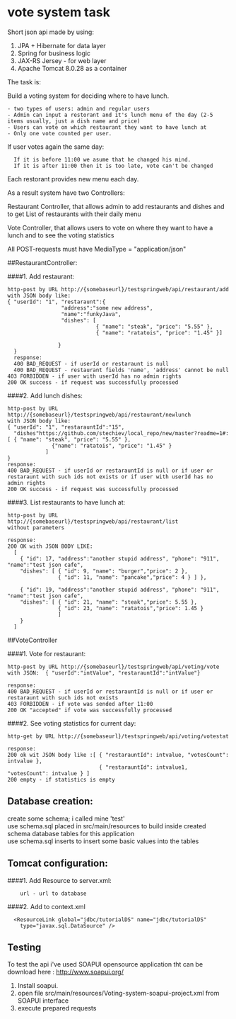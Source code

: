 # vote system task

Short json api made by using:<br/>
1. JPA + Hibernate  for data layer<br/>
2. Spring for business logic<br/>
3. JAX-RS Jersey - for web layer<br/>
4. Apache Tomcat 8.0.28 as a container<br/>

The task is:

  Build a voting system for deciding where to have lunch.
  
    - two types of users: admin and regular users
    - Admin can input a restorant and it's lunch menu of the day (2-5 items usually, just a dish name and price)
    - Users can vote on which restaurant they want to have lunch at
    - Only one vote counted per user.
    
  If user votes again the same day:
  
      If it is before 11:00 we asume that he changed his mind.
      If it is after 11:00 then it is too late, vote can't be changed

Each restorant provides new menu each day.


As a result system have two Controllers:

Restaurant Controller, that allows admin to add restaurants and dishes and to get List of restaurants with their daily menu

Vote Controller, that allows users to vote on where they want to have a lunch and to see the voting statistics

All POST-requests must have MediaType = "application/json"

##RestaurantController:


####1. Add restaurant:

    http-post by URL http://{somebaseurl}/testspringweb/api/restaurant/add
    with JSON body like:
    { "userId": "1", "restaraunt":{
      	             "address":"some new address", 
      	             "name":"funkyJava", 
      	             "dishes": [
      	                        { "name": "steak", "price": "5.55" }, 
      	                        { "name": "ratatois", "price": "1.45" }]
      	  
      	            } 
	  }
	  response:
	  400 BAD_REQUEST - if userId or restaraunt is null
	  400 BAD_REQUEST - restaurant fields 'name', 'address' cannot be null 
    403 FORBIDDEN - if user with userId has no admin rights 
    200 OK success - if request was successfully processed


####2. Add lunch dishes:

    http-post by URL http://{somebaseurl}/testspringweb/api/restaurant/newlunch
    with JSON body like:
    { "userId": "1", "restarauntId":"15", 
      "dishes"https://github.com/stechiev/local_repo/new/master?readme=1#: [ { "name": "steak", "price": "5.55" }, 
                  {"name": "ratatois", "price": "1.45" } 
                ] 
    }
    response:
    400 BAD_REQUEST - if userId or restarauntId is null or if user or restaraunt with such ids not exists or if user with userId has no admin rights 
    200 OK success - if request was successfully processed

    

####3. List restaurants to have lunch at:

    http-post by URL http://{somebaseurl}/testspringweb/api/restaurant/list
    without parameters
    
    response:
    200 OK with JSON BODY LIKE:
      [
      	{ "id": 17, "address":"another stupid address", "phone": "911", "name":"test json cafe", 
      	"dishes": [ { "id": 9, "name": "burger","price": 2 }, 
      				{ "id": 11, "name": "pancake","price": 4 } ] },
      				
      	{ "id": 19, "address":"another stupid address", "phone": "911", "name":"test json cafe", 
      	"dishes": [ { "id": 21, "name": "steak","price": 5.55 }, 
      				{ "id": 23, "name": "ratatois","price": 1.45 }
      				] 
      	} 
      ]
    
##VoteController


####1. Vote for restaurant:

    http-post by URL http://{somebaseurl}/testspringweb/api/voting/vote
    with JSON:  { "userId":"intValue", "restarauntId":"intValue"}
    
    response:
    400 BAD_REQUEST - if userId or restarauntId is null or if user or restaraunt with such ids not exists 
    403 FORBIDDEN - if vote was sended after 11:00
    200 OK "accepted" if vote was successfully processed
####2. See voting statistics for current day:

    http-get by URL http://{somebaseurl}/testspringweb/api/voting/votestat
    
    response:
    200 ok wit JSON body like :[ { "restarauntId": intvalue, "votesCount": intvalue }, 
                                 { "restarauntId": intvalue1, "votesCount": intvalue } ] 
    200 empty - if statistics is empty

## Database creation:
  create some schema; i called mine 'test'<br/>
  use schema.sql placed in src/main/resources to build inside created schema database tables for this application<br/>
  use schema.sql inserts to insert some basic values into the tables


## Tomcat configuration:

####1. Add Resource to server.xml:
        <Resource auth="Container" 
	    driverClassName="com.mysql.jdbc.Driver" 
	    maxActive="40" maxIdle="4" 
	    name="jdbc/tutorialDS" type="javax.sql.DataSource" 
	    url="jdbc:mysql://192.168.42.22:3306/test?zeroDateTimeBehavior=convertToNull" 
	    username="user" password="password" />
	    
	    url - url to database
	    
####2. Add to context.xml

      <ResourceLink global="jdbc/tutorialDS" name="jdbc/tutorialDS"
		type="javax.sql.DataSource" />


## Testing

To test the api i've used SOAPUI opensource application tht can be download here : http://www.soapui.org/

1. Install soapui.
2. open file src/main/resources/Voting-system-soapui-project.xml from SOAPUI interface
3. execute prepared requests
